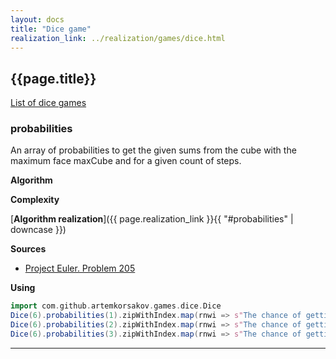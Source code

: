 ```yaml
---
layout: docs
title: "Dice game"
realization_link: ../realization/games/dice.html
---
```


## {{page.title}}

[List of dice games](https://en.wikipedia.org/wiki/List_of_dice_games)

### probabilities
An array of probabilities to get the given sums from the cube with the maximum face maxCube and for a given count of steps.

**Algorithm**

**Complexity**
     
[**Algorithm realization**]({{ page.realization_link }}{{ "#probabilities" | downcase }})

**Sources** 
- [Project Euler. Problem 205](https://projecteuler.net/problem=205)

**Using**
```scala mdoc
import com.github.artemkorsakov.games.dice.Dice
Dice(6).probabilities(1).zipWithIndex.map(rnwi => s"The chance of getting ${rnwi._2 + 1} in 1 steps is ${rnwi._1.toPercent}")
Dice(6).probabilities(2).zipWithIndex.map(rnwi => s"The chance of getting ${rnwi._2 + 1} in 2 steps is ${rnwi._1.toPercent}")
Dice(6).probabilities(3).zipWithIndex.map(rnwi => s"The chance of getting ${rnwi._2 + 1} in 3 steps is ${rnwi._1.toPercent}")
```

---
